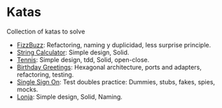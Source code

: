 # Katas
Collection of katas to solve

- [FizzBuzz](./katas/FizzBuzz.md): Refactoring, naming y duplicidad, less surprise principle.
- [String Calculator](./Katas/StringCalculator.md): Simple design, Solid.
- [Tennis](./Katas/Tennis.md): Simple design, tdd, Solid, open-close.
- [Birthday Greetings](./Katas/BirthdayGreetings.md): Hexagonal architecture, ports and adapters, refactoring, testing.
- [Single Sign On](./Katas/SingleSignOn.md): Test doubles practice: Dummies, stubs, fakes, spies, mocks.
- [Lonja](./Katas/Lonja.md): Simple design, Solid, Naming.
